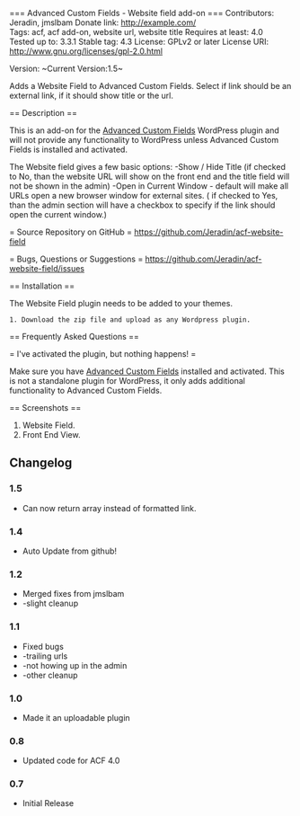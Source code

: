 === Advanced Custom Fields - Website field add-on ===
Contributors: Jeradin, jmslbam 
Donate link: http://example.com/  
Tags: acf, acf add-on, website url, website title
Requires at least: 4.0  
Tested up to: 3.3.1 
Stable tag: 4.3
License: GPLv2 or later
License URI: http://www.gnu.org/licenses/gpl-2.0.html

Version: ~Current Version:1.5~

Adds a Website Field to Advanced Custom Fields. Select if link should be an external link, if it should show title or the url.

== Description ==

This is an add-on for the [Advanced Custom Fields](http://wordpress.org/extend/plugins/advanced-custom-fields/)
WordPress plugin and will not provide any functionality to WordPress unless Advanced Custom Fields is installed
and activated.

The Website field gives a few basic options:
-Show / Hide Title (if checked to No, than the website URL will show on the front end and the title field will not be shown in the admin)
-Open in Current Window - default will make all URLs open a new browser window for external sites. ( if checked to Yes, than the admin section will have a checkbox to specify if the link should open the current window.)

= Source Repository on GitHub =
https://github.com/Jeradin/acf-website-field

= Bugs, Questions or Suggestions =
https://github.com/Jeradin/acf-website-field/issues


== Installation ==

The Website Field plugin needs to be added to your themes.

	1. Download the zip file and upload as any Wordpress plugin.
	
== Frequently Asked Questions ==

= I've activated the plugin, but nothing happens! =

Make sure you have [Advanced Custom Fields](http://wordpress.org/extend/plugins/advanced-custom-fields/) installed and
activated. This is not a standalone plugin for WordPress, it only adds additional functionality to Advanced Custom Fields.

== Screenshots ==

1. Website Field.
2. Front End View.

## Changelog ##

### 1.5 ###
* Can now return array instead of formatted link.

### 1.4 ###
* Auto Update from github!

### 1.2 ###
* Merged fixes from jmslbam
* -slight cleanup

### 1.1
* Fixed bugs
* -trailing urls
* -not howing up in the admin
* -other cleanup

### 1.0
* Made it an uploadable plugin

### 0.8
* Updated code for ACF 4.0

### 0.7
* Initial Release
